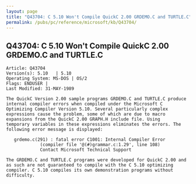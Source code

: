 ```yaml
---
layout: page
title: "Q43704: C 5.10 Won't Compile QuickC 2.00 GRDEMO.C and TURTLE.C"
permalink: /pubs/pc/reference/microsoft/kb/Q43704/
---
```


## Q43704: C 5.10 Won't Compile QuickC 2.00 GRDEMO.C and TURTLE.C

	Article: Q43704
	Version(s): 5.10   | 5.10
	Operating System: MS-DOS | OS/2
	Flags: ENDUSER |
	Last Modified: 31-MAY-1989
	
	The QuickC Version 2.00 sample programs GRDEMO.C and TURTLE.C produce
	internal compiler errors when compiled under the Microsoft C
	Optimizing Compiler Version 5.10. Several particularly complex
	expressions cause the problem, some of which are due to macro
	expansions from the QuickC 2.00 GRAPH.H include file. Using
	temporary variables in these expressions eliminates the errors. The
	following error message is displayed:
	
	   grdemo.c(291) : fatal error C1001: Internal Compiler Error
	             (compiler file '@(#)grammar.c:1.29', line 108)
	             Contact Microsoft Technical Support
	
	The GRDEMO.C and TURTLE.C programs were developed for QuickC 2.00 and
	as such are not guaranteed to compile with the C 5.10 optimizing
	compiler. C 5.10 compiles its own demonstration programs without
	difficulty.
